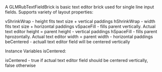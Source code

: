 A GLMRubTextFieldBrick is basic text editor brick used for single line input fields. Supports variety of layout properties: 

vShrinkWrap - height fits text size + vertical paddings
hShrinkWrap - width fits text size + horizontal paddings
vSpaceFill - fills parent vertically. Actual text editor height = parent height - vertical paddings
hSpaceFill - fills parent hprozontally. Actual text editor width = parent width - horizontal paddings
beCentered - actuall text editor field will be centered vertically

Instance Variables
	isCentered:		<Boolean>

isCentered
	- true if actual text editor field should be centered vertically,
	   false otherwise

